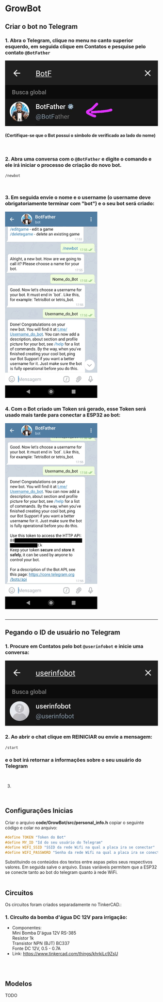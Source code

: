 # GrowBot

## Criar o bot no Telegram
### 1. Abra o Telegram, clique no menu no canto superior esquerdo, em seguida clique em **Contatos** e pesquise pelo contato `@BotFather`
![BotFather](/images/telegram_bot/BotFather.jpeg)
#### (Certifique-se que o Bot possui o símbolo de verificado ao lado do nome)
<br>

### 2. Abra uma conversa com o `@BotFather` e digite o comando e ele irá iniciar o processo de criação do novo bot.
    /newbot
<br>

### 3. Em seguida envie o nome e o username  (o username deve obrigatoriamente terminar com "bot") e o seu bot será criado:
![BotFather](/images/telegram_bot/name_and_username.png)
<br>

### 4. Com o Bot criado um Token srá gerado, esse Token será usado mais tarde para conectar a ESP32 ao bot:
![BotFather](/images/telegram_bot/token.png)
<br>
<br>

----------
## Pegando o ID de usuário no Telegram
### 1. Procure em **Contatos** pelo bot `@userinfobot` e inicie uma conversa:
![UserID](/images/user_id/userinfobot.jpeg)
<br>

### 2. Ao abrir o chat clique em **REINICIAR** ou envie a mensagem:
    /start
 ### e o bot irá retornar a informações sobre o seu usuário do Telegram 
<br> 

3. 


<br>

## Configurações Inicias
Criar o arquivo **code/GrowBot/src/personal_info.h** copiar o seguinte código e colar no arquivo:

```c++
#define TOKEN "Token do Bot"
#define MY_ID "Id do seu usuário do Telegram"
#define WIFI_SSID "SSID da rede Wifi na qual a placa ira se conectar"
#define WIFI_PASSWORD "Senha da rede Wifi na qual a placa ira se conectar"
```

Substituindo os conteúdos dos textos entre aspas pelos seus respectivos valores. Em seguida salve o arquivo. Essas variáveis permitem que a ESP32 se conecte tanto ao bot do telegram quanto à rede WiFi.
<br>
<br>

## Circuitos ##
Os circuitos foram criados separadamente no TinkerCAD.:

### 1. Circuito da bomba d'água DC 12V para irrigação: <br>
- Componentes: <br>
    Mini Bomba D'água 12V RS-385<br>
    Resistor 1k<br>
    Transistor NPN (BJT) BC337<br>
    Fonte DC 12V, 0.5 - 0.7A<br>
- Link: https://www.tinkercad.com/things/khrkiLc9ZsU
<br/>
<br/>

## Modelos ##
TODO
<br/>
<br/>
